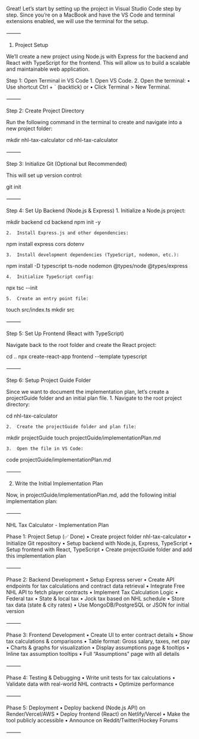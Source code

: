 Great! Let’s start by setting up the project in Visual Studio Code step by step. Since you’re on a MacBook and have the VS Code and terminal extensions enabled, we will use the terminal for the setup.

⸻

1. Project Setup

We’ll create a new project using Node.js with Express for the backend and React with TypeScript for the frontend. This will allow us to build a scalable and maintainable web application.

Step 1: Open Terminal in VS Code
	1.	Open VS Code.
	2.	Open the terminal:
	•	Use shortcut Ctrl + ` (backtick) or
	•	Click Terminal > New Terminal.

⸻

Step 2: Create Project Directory

Run the following command in the terminal to create and navigate into a new project folder:

mkdir nhl-tax-calculator
cd nhl-tax-calculator



⸻

Step 3: Initialize Git (Optional but Recommended)

This will set up version control:

git init



⸻

Step 4: Set Up Backend (Node.js & Express)
	1.	Initialize a Node.js project:

mkdir backend
cd backend
npm init -y


	2.	Install Express.js and other dependencies:

npm install express cors dotenv


	3.	Install development dependencies (TypeScript, nodemon, etc.):

npm install -D typescript ts-node nodemon @types/node @types/express


	4.	Initialize TypeScript config:

npx tsc --init


	5.	Create an entry point file:

touch src/index.ts
mkdir src



⸻

Step 5: Set Up Frontend (React with TypeScript)

Navigate back to the root folder and create the React project:

cd ..
npx create-react-app frontend --template typescript



⸻

Step 6: Setup Project Guide Folder

Since we want to document the implementation plan, let’s create a projectGuide folder and an initial plan file.
	1.	Navigate to the root project directory:

cd nhl-tax-calculator


	2.	Create the projectGuide folder and plan file:

mkdir projectGuide
touch projectGuide/implementationPlan.md


	3.	Open the file in VS Code:

code projectGuide/implementationPlan.md



⸻

2. Write the Initial Implementation Plan

Now, in projectGuide/implementationPlan.md, add the following initial implementation plan:

⸻

NHL Tax Calculator - Implementation Plan

Phase 1: Project Setup (✅ Done)
	•	Create project folder nhl-tax-calculator
	•	Initialize Git repository
	•	Setup backend with Node.js, Express, TypeScript
	•	Setup frontend with React, TypeScript
	•	Create projectGuide folder and add this implementation plan

⸻

Phase 2: Backend Development
	•	Setup Express server
	•	Create API endpoints for tax calculations and contract data retrieval
	•	Integrate Free NHL API to fetch player contracts
	•	Implement Tax Calculation Logic
	•	Federal tax
	•	State & local tax
	•	Jock tax based on NHL schedule
	•	Store tax data (state & city rates)
	•	Use MongoDB/PostgreSQL or JSON for initial version

⸻

Phase 3: Frontend Development
	•	Create UI to enter contract details
	•	Show tax calculations & comparisons
	•	Table format: Gross salary, taxes, net pay
	•	Charts & graphs for visualization
	•	Display assumptions page & tooltips
	•	Inline tax assumption tooltips
	•	Full “Assumptions” page with all details

⸻

Phase 4: Testing & Debugging
	•	Write unit tests for tax calculations
	•	Validate data with real-world NHL contracts
	•	Optimize performance

⸻

Phase 5: Deployment
	•	Deploy backend (Node.js API) on Render/Vercel/AWS
	•	Deploy frontend (React) on Netlify/Vercel
	•	Make the tool publicly accessible
	•	Announce on Reddit/Twitter/Hockey Forums

⸻
